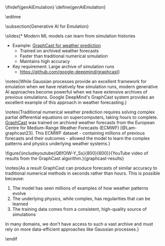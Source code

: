 \ifndef{genAiEmulation}
\define{genAiEmulation}

\editme

\subsection{Generative AI for Emulation}

\slides{* Modern ML models can learn from simulation histories
* Example: [GraphCast for weather prediction](https://deepmind.google/discover/blog/graphcast-ai-model-for-faster-and-more-accurate-global-weather-forecasting/)
  * Trained on archived weather forecasts
  * Faster than traditional numerical simulation
  * Maintains high accuracy
* Key requirement: Large archive of simulation runs
  * <https://github.com/google-deepmind/graphcast>}

\notes{While Gaussian processes provide an excellent framework for emulation when we have relatively few simulation runs, modern generative AI approaches become powerful when we have extensive archives of previous simulations. Google DeepMind's GraphCast system provides an excellent example of this approach in weather forecasting.}

\notes{Traditional numerical weather prediction requires solving complex partial differential equations on supercomputers, taking hours to complete. [GraphCast](https://deepmind.google/discover/blog/graphcast-ai-model-for-faster-and-more-accurate-global-weather-forecasting/) was trained on archived weather forecasts from the European Centre for Medium-Range Weather Forecasts (ECMWF) [@Lam-graphcast23]. This ECMWF dataset - containing millions of previous forecasts and their outcomes - allowed the model to learn the complex patterns and physics underlying weather systems.}

\figure{\includeyoutube{Q6fOlW-Y_Ss}{800}{600}}{YouTube video of results from the GraphCast algorithm.}{graphcast-results}

\notes{As a result GraphCast can produce forecasts of similar accuracy to traditional numerical methods in seconds rather than hours. This is possible because:
1. The model has seen millions of examples of how weather patterns evolve
2. The underlying physics, while complex, has regularities that can be learned
3. The training data comes from a consistent, high-quality source of simulations

In many domains, we don't have access to such a vast archive and must rely on more data-efficient approaches like Gaussian processes.}

\endif
